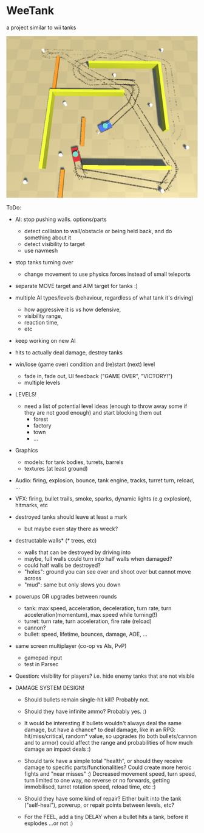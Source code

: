 # WeeTank
a project similar to wii tanks

![screenshot](./Images/weetanks1.png)

ToDo:
- AI: stop pushing walls. options/parts
  - detect collision to wall/obstacle or being held back, and do something about it
  - detect visibility to target
  - use navmesh
- stop tanks turning over
  - change movement to use physics forces instead of small teleports
- separate MOVE target and AIM target for tanks :) 
- multiple AI types/levels (behaviour, regardless of what tank it's driving)
  - how aggressive it is vs how defensive,
  - visibility range,
  - reaction time,
  - etc

- keep working on new AI
- hits to actually deal damage, destroy tanks
- win/lose (game over) condition and (re)start (next) level
  - fade in, fade out, UI feedback ("GAME OVER", "VICTORY!")
  - multiple levels

- LEVELS!
  - need a list of potential level ideas (enough to throw away some if they are not good enough) and start blocking them out
    - forest
    - factory
    - town
    - ...
    

- Graphics 
  - models: for tank bodies, turrets, barrels
  - textures (at least ground)
- Audio: firing, explosion, bounce, tank engine, tracks, turret turn, reload, ...
- VFX: firing, bullet trails, smoke, sparks, dynamic lights (e.g explosion), hitmarks, etc
- destroyed tanks should leave at least a mark
  - but maybe even stay there as wreck?

- destructable walls* (* trees, etc)
  - walls that can be destroyed by driving into
  - maybe, full walls could turn into half walls when damaged?
  - could half walls be destroyed?
  - "holes": ground you can see over and shoot over but cannot move across
  - "mud": same but only slows you down

- powerups OR upgrades between rounds
  - tank: max speed, acceleration, deceleration, turn rate, turn acceleration(momentum), max speed while turning(!)
  - turret: turn rate, turn acceleration, fire rate (reload)
  - cannon?
  - bullet: speed, lifetime, bounces, damage, AOE, ...

- same screen multiplayer (co-op vs AIs, PvP)
  - gamepad input
  - test in Parsec

- Question: visibility for players? i.e. hide enemy tanks that are not visible

- DAMAGE SYSTEM DESIGN!
  - Should bullets remain single-hit kill? Probably not. 
  - Should they have infinite ammo? Probably yes. :)
  - It would be interesting if bullets wouldn't always deal the same damage, but have a chance* to deal damage, like in an RPG: hit/miss/critical, random* value, so upgrades (to both bullets/cannon and to armor) could affect the range and probabilities of how much damage an impact deals :)
  - Should tank have a simple total "health", or should they receive damage to specific parts/functionalities? Could create more heroic fights and "near misses" :) Decreased movement speed, turn speed, turn limited to one way, no reverse or no forwards, getting immobilised, turret rotation speed, reload time, etc :)
  - Should they have some kind of repair? Either built into the tank ("self-heal"), powerup, or repair points between levels, etc?
  
  - For the FEEL, add a tiny DELAY when a bullet hits a tank, before it explodes ...or not :)
